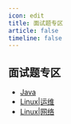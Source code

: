 ```yaml
---
icon: edit
title: 面试题专区
article: false
timeline: false
---
```


## 面试题专区

- [Java](./interview.md)
- [Linux|运维](./linux.md)
- [Linux|网络](./network.md)
